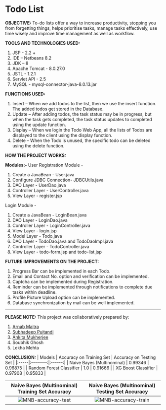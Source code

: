 # Todo List

**OBJECTIVE:**
To-do lists offer a way to increase productivity, stopping you from forgetting things, helps prioritise tasks, manage tasks effectively, use time wisely and improve time management as well as workflow.


**TOOLS AND TECHNOLOGIES USED:**
1. JSP - 2.2 +
2. IDE – Netbeans 8.2
3. JDK – 8
4. Apache Tomcat - 8.0.27.0
5. JSTL - 1.2.1
6. Servlet API - 2.5 
7. MySQL - mysql-connector-java-8.0.13.jar


**FUNCTIONS USED:**

1. Insert – When we add todos to the list, then we use the insert function. The added todos get stored in the Database.
2. Update – After adding todos, the task status may be in progress, but when the task gets completed, the task status updates to completed using the update function.
3. Display – When we login the Todo Web App, all the lists of Todos are displayed to the client using the display function.
4. Delete – When the Todo is unused, the specific todo can be deleted using the delete function.


**HOW THE PROJECT WORKS:**

**Modules:-**
User Registration Module - 
1. Create a JavaBean - User.java
2. Configure JDBC Connection- JDBCUtils.java
3. DAO Layer - UserDao.java
4. Controller Layer - UserController.java
5. View Layer - register.jsp

Login Module - 
1. Create a JavaBean - LoginBean.java
2. DAO Layer - LoginDao.java
3. Controller Layer - LoginController.java
4. View Layer - login.jsp
5. Model Layer - Todo.java
6. DAO Layer - TodoDao.java and TodoDaoImpl.java
7. Controller Layer - TodoController.java
8. View Layer - todo-form.jsp and todo-list.jsp




**FUTURE IMPROVEMENTS ON THE PROJECT:**
1. Progress Bar can be implemented in each Todo.
2. Email and Contact No. option and verification can be implemented.
3. Captcha can be implemented during Registration.
4. Reminder can be implemented through notifications to complete due tasks within deadline.
5. Profile Picture Upload option can be implemented.
6. Database synchronization by mail can be well implemented.

-----------------------------------------------------------------------------------------------------------------------------------------------------------------------

**PLEASE NOTE:**
This project was collaboratively prepared by:  
1) <a href="https://github.com/arnab-maitra?tab=repositories" target="_blank">Arnab Maitra</a>
2) <a href="https://youtube.com/" target="_blank">Subhadeep Puitandi</a>
3) <a href="https://youtube.com/" target="_blank">Ankita Mukherjee</a>
4) Soubhik Ghosh
5) Lekha Mehta


**CONCLUSION:**
| Models | Accuracy on Training Set  | Accuracy on Testing Set |
|:-----|:--------:|:------:|
| Naive Bayes (Multinominal) | 0.99346 | 0.96875 |
| Random Forest Classifier | 1.0 | 0.91666 |
| XG Boost Classifier | 0.97908 | 0.95833 |


| Naive Bayes (Multinominal) Training Set Accuracy  | Naive Bayes (Multinominal) Testing Set Accuracy |
|:--------:|:------:|
| ![MNB-accuracy-test](https://user-images.githubusercontent.com/58680590/122665114-05bc8180-d1c3-11eb-8304-b0444952204d.png) | ![MNB-accuracy-train](https://user-images.githubusercontent.com/58680590/122665115-06edae80-d1c3-11eb-8ee6-7a4d499a91c4.png) |
